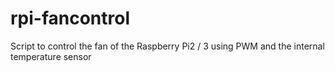 # rpi-fancontrol
Script to control the fan of the Raspberry Pi2 / 3 using PWM and the internal temperature sensor
